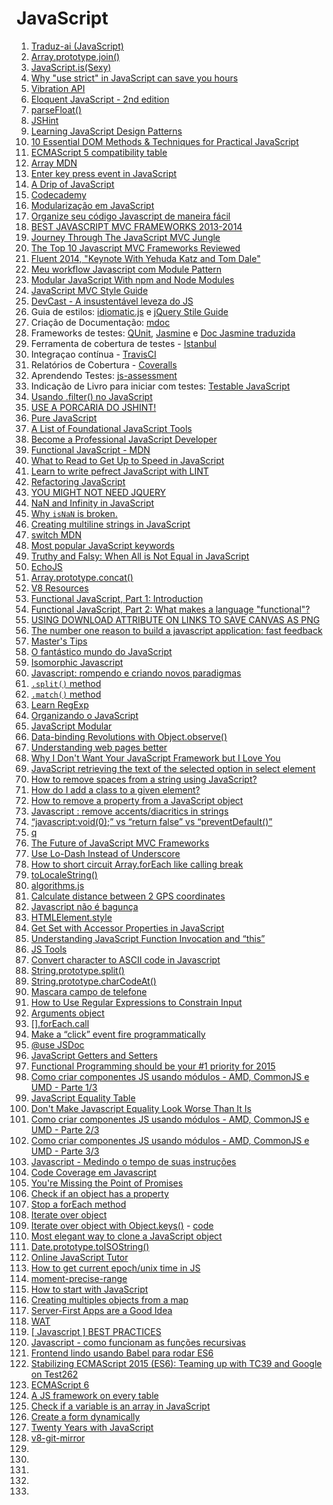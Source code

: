 # JavaScript

1. [Traduz-ai (JavaScript)](https://github.com/eoop/traduz-ai#javascript)
1. [Array.prototype.join()](https://developer.mozilla.org/en-US/docs/Web/JavaScript/Reference/Global_Objects/Array/join)
1. [JavaScript.is(Sexy)](http://javascriptissexy.com/)
1. [Why "use strict" in JavaScript can save you hours](http://www.webdesignporto.com/why-use-strict-in-javascript-can-save-you-hours/)
1. [Vibration API](http://loopinfinito.com.br/2014/02/11/vibration-api/)
1. [Eloquent JavaScript - 2nd edition](http://eloquentjavascript.net/2nd_edition/preview/)
1. [parseFloat()](https://developer.mozilla.org/en-US/docs/Web/JavaScript/Reference/Global_Objects/parseFloat)
1. [JSHint](http://www.jshint.com/)
1. [Learning JavaScript Design Patterns](http://addyosmani.com/resources/essentialjsdesignpatterns/book/)
1. [10 Essential DOM Methods & Techniques for Practical JavaScript](http://www.impressivewebs.com/10-essential-dom-methods-techniques-for-practical-javascript/)
1. [ECMAScript 5 compatibility table](http://kangax.github.io/es5-compat-table/)
1. [Array MDN](https://developer.mozilla.org/en-US/docs/Web/JavaScript/Reference/Global_Objects/Array)
1. [Enter key press event in JavaScript](http://stackoverflow.com/questions/905222/enter-key-press-event-in-javascript)
1. [A Drip of JavaScript](http://designpepper.com/a-drip-of-javascript)
1. [Codecademy](http://www.codecademy.com/tracks/javascript)
1. [Modularização em JavaScript](http://tableless.com.br/modularizacao-em-javascript)
1. [Organize seu código Javascript de maneira fácil](http://blog.caelum.com.br/organize-seu-codigo-javascript-de-maneira-facil/)
1. [BEST JAVASCRIPT MVC FRAMEWORKS 2013-2014](http://jonathanmh.com/best-javascript-mvc-frameworks-2013-2014/)
1. [Journey Through The JavaScript MVC Jungle](http://coding.smashingmagazine.com/2012/07/27/journey-through-the-javascript-mvc-jungle/)
1. [The Top 10 Javascript MVC Frameworks Reviewed](http://codebrief.com/2012/01/the-top-10-javascript-mvc-frameworks-reviewed/)
1. [Fluent 2014, "Keynote With Yehuda Katz and Tom Dale"](https://www.youtube.com/watch?v=jScLjUlLTLI)
1. [Meu workflow Javascript com Module Pattern](http://blog.da2k.com.br/2014/03/18/meu-workflow-javascript-com-module-pattern/)
1. [Modular JavaScript With npm and Node Modules](http://vimeo.com/89258863)
1. [JavaScript MVC Style Guide](http://blog.sourcing.io/mvc-style-guide)
1. [DevCast - A insustentável leveza do JS](https://www.youtube.com/watch?v=JBKrWHSGGec&feature=youtu.be)
 1. Guia de estilos: [idiomatic.js]() e [jQuery Stile Guide](https://contribute.jquery.org/style-guide/js/)
 1. Criação de Documentação: [mdoc](https://github.com/millermedeiros/mdoc)
 1. Frameworks de testes: [QUnit](https://qunitjs.com/), [Jasmine](http://jasmine.github.io/2.0/introduction.html) e [Doc Jasmine traduzida](http://cerebrobr.github.io/jasmine-br-docs/)
 1. Ferramenta de cobertura de testes - [Istanbul](http://gotwarlost.github.io/istanbul/)
 1. Integraçao contínua - [TravisCI](https://travis-ci.org/)
 1. Relatórios de Cobertura - [Coveralls](https://coveralls.io/)
 1. Aprendendo Testes: [js-assessment](js-assessment)
 1. Indicação de Livro para iniciar com testes: [Testable JavaScript](http://shop.oreilly.com/product/0636920024699.do)
1. [Usando .filter() no JavaScript](https://gist.github.com/ericdouglas/9890024)
1. [USE A PORCARIA DO JSHINT!](http://caba.re/use-a-porcaria-do-jshint/)
1. [Pure JavaScript](http://vimeo.com/49384334)
1. [A List of Foundational JavaScript Tools](https://www.codefellows.org/blogs/complete-list-of-javascript-tools)
1. [Become a Professional JavaScript Developer](https://tutsplus.com/2013/05/become-a-professional-javascript-developer/)
1. [Functional JavaScript - MDN](https://developer.mozilla.org/en-US/docs/functional-javascript)
1. [What to Read to Get Up to Speed in JavaScript](http://blog.reybango.com/2010/12/15/what-to-read-to-get-up-to-speed-in-javascript/)
1. [Learn to write pefrect JavaScript with LINT](https://medium.com/cool-code-pal/6f0b56c6a562)
1. [Refactoring JavaScript](http://vimeo.com/44773887)
1. [YOU MIGHT NOT NEED JQUERY](http://youmightnotneedjquery.com/)
1. [NaN and Infinity in JavaScript](http://www.2ality.com/2012/02/nan-infinity.html)
1. [Why `isNaN` is broken.](https://gist.github.com/kitcambridge/1086528)
1. [Creating multiline strings in JavaScript](http://stackoverflow.com/questions/805107/creating-multiline-strings-in-javascript)
1. [switch MDN](https://developer.mozilla.org/en-US/docs/Web/JavaScript/Reference/Statements/switch)
1. [Most popular JavaScript keywords](http://ariya.ofilabs.com/2012/03/most-popular-javascript-keywords.html)
1. [Truthy and Falsy: When All is Not Equal in JavaScript](http://www.sitepoint.com/javascript-truthy-falsy/)
1. [EchoJS](http://www.echojs.com/)
1. [Array.prototype.concat()](https://developer.mozilla.org/pt-BR/docs/Web/JavaScript/Reference/Global_Objects/Array/concat)
1. [V8 Resources](http://mrale.ph/v8/resources.html#practical--optimization)
1. [Functional JavaScript, Part 1: Introduction](http://tech.pro/tutorial/1953/functional-javascript-part-1-introduction)
1. [Functional JavaScript, Part 2: What makes a language "functional"?](http://tech.pro/tutorial/2009/functional-javascript-part-2-what-makes-a-language-functional)
1. [USING DOWNLOAD ATTRIBUTE ON LINKS TO SAVE CANVAS AS PNG](http://christianheilmann.com/2014/04/22/quick-one-using-download-attribute-on-links-to-save-canvas-as-png/)
1. [The number one reason to build a javascript application: fast feedback](http://toranbillups.com/blog/archive/2014/04/27/The-number-one-reason-to-build-a-javascript-application-fast-feedback/)
1. [Master's Tips](https://www.youtube.com/watch?v=wxDBF3OOaRA)
1. [O fantástico mundo do JavaScript](https://www.youtube.com/watch?v=Zn7B-X0y5qs)
1. [Isomorphic Javascript](https://www.youtube.com/watch?v=cwu69kEb_gs)
1. [Javascript: rompendo e criando novos paradigmas](https://www.youtube.com/watch?v=iuGcH_IiM34)
1. [`.split()` method](https://developer.mozilla.org/en-US/docs/Web/JavaScript/Reference/Global_Objects/String/split)
1. [`.match()` method](https://developer.mozilla.org/en-US/docs/Web/JavaScript/Reference/Global_Objects/String/match)
1. [Learn RegExp](http://blog.ponyfoo.com/2013/05/27/learn-regular-expressions)
1. [Organizando o JavaScript](https://www.youtube.com/watch?v=x9vDemjWmZQ)
1. [JavaScript Modular](https://www.youtube.com/watch?v=HBTwzsqA3E0)
1. [Data-binding Revolutions with Object.observe()](http://www.html5rocks.com/en/tutorials/es7/observe/)
1. [Understanding web pages better](http://googlewebmastercentral.blogspot.com.br/2014/05/understanding-web-pages-better.html)
1. [Why I Don't Want Your JavaScript Framework but I Love You](http://netpoetica.com/why-i-dont-want-your-javascript-framework-but-i-love-you)
1. [JavaScript retrieving the text of the selected option in select element](http://stackoverflow.com/questions/610336/javascript-retrieving-the-text-of-the-selected-option-in-select-element)
1. [How to remove spaces from a string using JavaScript?](http://stackoverflow.com/questions/5963182/how-to-remove-spaces-from-a-string-using-javascript)
1. [How do I add a class to a given element?](http://stackoverflow.com/questions/507138/how-do-i-add-a-class-to-a-given-element)
1. [How to remove a property from a JavaScript object](http://stackoverflow.com/questions/208105/how-to-remove-a-property-from-a-javascript-object)
1. [Javascript : remove accents/diacritics in strings](http://stackoverflow.com/questions/990904/javascript-remove-accents-diacritics-in-strings)
1. [“javascript:void(0);” vs “return false” vs “preventDefault()”](http://stackoverflow.com/questions/3498492/javascriptvoid0-vs-return-false-vs-preventdefault)
1. [q](https://github.com/kriskowal/q)
1. [The Future of JavaScript MVC Frameworks](http://swannodette.github.io/2013/12/17/the-future-of-javascript-mvcs/)
1. [Use Lo-Dash Instead of Underscore](http://joefleming.net/posts/use-lodash-instead-of-underscore/)
1. [How to short circuit Array.forEach like calling break](http://stackoverflow.com/questions/2641347/how-to-short-circuit-array-foreach-like-calling-break)
1. [toLocaleString()](https://developer.mozilla.org/en-US/docs/Web/JavaScript/Reference/Global_Objects/Date/toLocaleString)
1. [algorithms.js](https://github.com/felipernb/algorithms.js)
1. [Calculate distance between 2 GPS coordinates](http://stackoverflow.com/questions/365826/calculate-distance-between-2-gps-coordinates)
1. [Javascript não é bagunça](https://medium.com/@Neocite/javascript-nao-e-bagunca-12ef745af229)
1. [HTMLElement.style](https://developer.mozilla.org/en-US/docs/Web/API/HTMLElement.style)
1. [Get Set with Accessor Properties in JavaScript](http://us6.campaign-archive1.com/?u=2cc20705b76fa66ab84a6634f&id=aa9b71565f&e=57137387d9)
1. [Understanding JavaScript Function Invocation and “this”](http://yehudakatz.com/2011/08/11/understanding-javascript-function-invocation-and-this/)
1. [JS Tools](http://lifeofjs.com/collections/tool)
1. [Convert character to ASCII code in Javascript](http://stackoverflow.com/questions/94037/convert-character-to-ascii-code-in-javascript)
1. [String.prototype.split()](https://developer.mozilla.org/en-US/docs/Web/JavaScript/Reference/Global_Objects/String/split)
1. [String.prototype.charCodeAt()](https://developer.mozilla.org/en-US/docs/Web/JavaScript/Reference/Global_Objects/String/charCodeAt)
1. [Mascara campo de telefone](http://wbruno.com.br/expressao-regular/mascara-campo-de-telefone-em-javascript-com-regex-nono-digito-telefones-sao-paulo/#header)
1. [How to Use Regular Expressions to Constrain Input](http://web.securityinnovation.com/appsec-weekly/blog/bid/61120/How-to-Use-Regular-Expressions-to-Constrain-Input)
1. [Arguments object](https://developer.mozilla.org/en-US/docs/Web/JavaScript/Reference/Functions/arguments)
1. [[].forEach.call](http://stackoverflow.com/questions/16053357/what-does-foreach-call-do-in-javascript)
1. [Make a “click” event fire programmatically](http://stackoverflow.com/questions/210643/in-javascript-can-i-make-a-click-event-fire-programmatically-for-a-file-input)
1. [@use JSDoc](http://usejsdoc.org/tags-param.html)
1. [JavaScript Getters and Setters](http://javascriptplayground.com/blog/2013/12/es5-getters-setters/)
1. [Functional Programming should be your #1 priority for 2015](https://medium.com/@jugoncalves/functional-programming-should-be-your-1-priority-for-2015-47dd4641d6b9)
1. [Como criar componentes JS usando módulos - AMD, CommonJS e UMD - Parte 1/3](http://blog.da2k.com.br/2015/01/03/como-criar-componentes-js-usando-modulos-amd-commonjs-e-umd-parte-1-3/)
1. [JavaScript Equality Table](http://dorey.github.io/JavaScript-Equality-Table/)
1. [Don't Make Javascript Equality Look Worse Than It Is](http://strilanc.com/visualization/2014/03/27/Better-JS-Equality-Table.html)
1. [Como criar componentes JS usando módulos - AMD, CommonJS e UMD - Parte 2/3](http://blog.da2k.com.br/2015/01/04/como-criar-componentes-js-usando-modulos-amd-commonjs-e-umd-parte-2-3/)
1. [Como criar componentes JS usando módulos - AMD, CommonJS e UMD - Parte 3/3](http://blog.da2k.com.br/2015/01/05/como-criar-componentes-js-usando-modulos-amd-commonjs-e-umd-parte-3-3/)
1. [Javascript - Medindo o tempo de suas instruções](http://blog.da2k.com.br/2015/01/08/javascript-medindo-o-tempo-de-suas-instrucoes/)
1. [Code Coverage em Javascript](http://blog.da2k.com.br/2015/01/07/code-coverage-em-javascript/)
1. [You're Missing the Point of Promises](https://gist.github.com/domenic/3889970)
1. [Check if an object has a property](http://stackoverflow.com/questions/135448/how-do-i-check-if-an-object-has-a-property-in-javascript)
1. [Stop a forEach method](http://stackoverflow.com/a/6260865)
1. [Iterate over object](http://stackoverflow.com/questions/921789/how-to-loop-through-javascript-object-literal-with-objects-as-members)
1. [Iterate over object with Object.keys()](http://stackoverflow.com/a/5737192) - [code](http://jsbin.com/pemezujiku/1/edit)
1. [Most elegant way to clone a JavaScript object](http://stackoverflow.com/questions/728360/most-elegant-way-to-clone-a-javascript-object)
1. [Date.prototype.toISOString()](https://developer.mozilla.org/en-US/docs/Web/JavaScript/Reference/Global_Objects/Date/toISOString)
1. [Online JavaScript Tutor](http://jstutor.herokuapp.com/#mode=display)
1. [How to get current epoch/unix time in JS](http://stackoverflow.com/questions/9575790/how-to-get-current-epoch-unix-time-in-js)
1. [moment-precise-range](https://github.com/codebox/moment-precise-range)
1. [How to start with JavaScript](http://jugoncalv.es/blog/javascript/how-to-start-with-javascript/)
1. [Creating multiples objects from a map](https://gist.github.com/ericdouglas/6816c63c9801b696ce02)
1. [Server-First Apps are a Good Idea](http://ponyfoo.com/articles/server-first-apps)
1. [WAT](https://www.destroyallsoftware.com/talks/wat)
1. [[ Javascript ] BEST PRACTICES](http://www.devbattles.com/en/sand/post-793-%5B+Javascript+%5D+BEST+PRACTICES)
1. [Javascript - como funcionam as funções recursivas](http://blog.da2k.com.br/2015/02/27/javascript-como-funcionam-as-funcoes-recursivas/)
1. [Frontend lindo usando Babel para rodar ES6](http://udgwebdev.com/frontend-lindo-usando-babel-para-rodar-es6/)
1. [Stabilizing ECMAScript 2015 (ES6): Teaming up with TC39 and Google on Test262](http://bocoup.com/weblog/stabilizing-es6')
1. [ECMAScript 6](http://rauchg.com/2015/ecmascript-6)
1. [A JS framework on every table](http://www.allenpike.com/2015/javascript-framework-fatigue)
1. [Check if a variable is an array in JavaScript](http://stackoverflow.com/questions/767486/how-do-you-check-if-a-variable-is-an-array-in-javascript)
1. [Create a form dynamically](http://stackoverflow.com/questions/6964927/how-to-create-a-form-dynamically-via-javascript)
1. [Twenty Years with JavaScript](http://zeke.sikelianos.com/posts/twenty-years-with-javascript)
1. [v8-git-mirror](https://github.com/v8/v8-git-mirror)
1. []()
1. []()
1. []()
1. []()
1. []()
